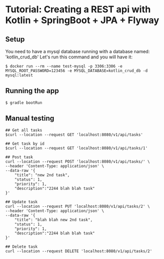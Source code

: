 # Tutorial: Creating a REST api with Kotlin + SpringBoot + JPA + Flyway

## Setup

You need to have a mysql database running with a database named: 'kotlin_crud_db'
Let's run this command and you will have it:
```shell script
$ docker run --rm --name test-mysql -p 3306:3306 -e MYSQL_ROOT_PASSWORD=123456 -e MYSQL_DATABASE=kotlin_crud_db -d mysql:latest
```

## Running the app

```shell script
$ gradle bootRun 
```

## Manual testing

```shell script
## Get all tasks
$curl --location --request GET 'localhost:8080/v1/api/tasks'

## Get task by id
$curl --location --request GET 'localhost:8080/v1/api/tasks/1'

## Post task
curl --location --request POST 'localhost:8080/v1/api/tasks/' \
--header 'Content-Type: application/json' \
--data-raw '{
	"title": "new 2nd task", 
	"status": 1, 
	"priority": 1,
	"description":"2244 blah blah task"
}'

## Update task
curl --location --request PUT 'localhost:8080/v1/api/tasks/2' \
--header 'Content-Type: application/json' \
--data-raw '{
	"title": "blah blah new 2nd task", 
	"status": 1, 
	"priority": 1,
	"description":"2244 blah blah task"
}'

## Delete task
curl --location --request DELETE 'localhost:8080/v1/api/tasks/2'
```
